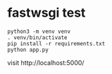 # fastwsgi test

```
python3 -m venv venv
. venv/bin/activate
pip install -r requirements.txt
python app.py
```

visit http://localhost:5000/